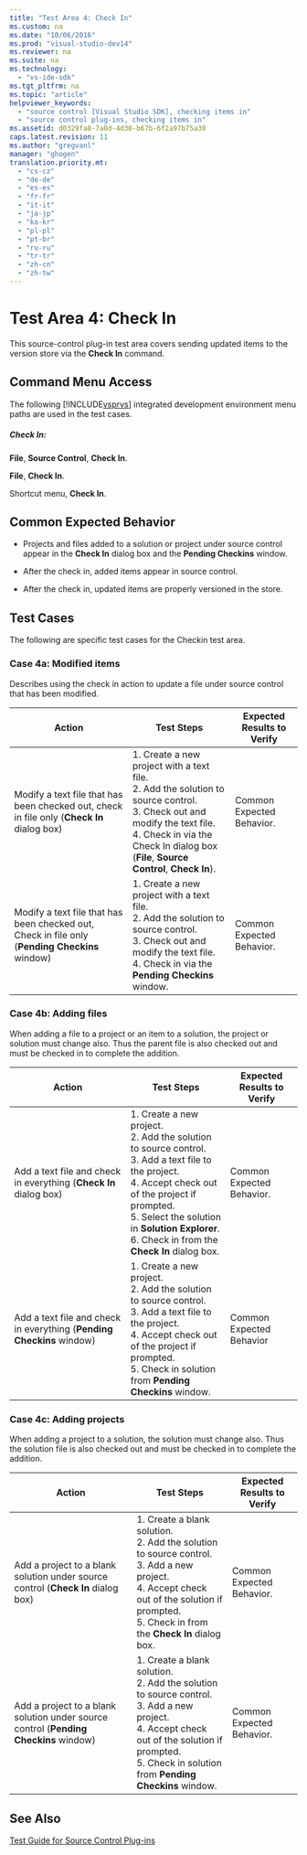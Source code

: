 ```yaml
---
title: "Test Area 4: Check In"
ms.custom: na
ms.date: "10/06/2016"
ms.prod: "visual-studio-dev14"
ms.reviewer: na
ms.suite: na
ms.technology: 
  - "vs-ide-sdk"
ms.tgt_pltfrm: na
ms.topic: "article"
helpviewer_keywords: 
  - "source control [Visual Studio SDK], checking items in"
  - "source control plug-ins, checking items in"
ms.assetid: d0329fa8-7a8d-4d30-b67b-6f2a97b75a30
caps.latest.revision: 11
ms.author: "gregvanl"
manager: "ghogen"
translation.priority.mt: 
  - "cs-cz"
  - "de-de"
  - "es-es"
  - "fr-fr"
  - "it-it"
  - "ja-jp"
  - "ko-kr"
  - "pl-pl"
  - "pt-br"
  - "ru-ru"
  - "tr-tr"
  - "zh-cn"
  - "zh-tw"
---
```

# Test Area 4: Check In
This source-control plug-in test area covers sending updated items to the version store via the **Check In** command.  
  
## Command Menu Access  
 The following [!INCLUDE[vsprvs](../codequality/includes/vsprvs_md.md)] integrated development environment menu paths are used in the test cases.  
  
##### Check In:  
 **File**, **Source Control**, **Check In**.  
  
 **File**, **Check In**.  
  
 Shortcut menu, **Check In**.  
  
## Common Expected Behavior  
  
-   Projects and files added to a solution or project under source control appear in the **Check In** dialog box and the **Pending Checkins** window.  
  
-   After the check in, added items appear in source control.  
  
-   After the check in, updated items are properly versioned in the store.  
  
## Test Cases  
 The following are specific test cases for the Checkin test area.  
  
### Case 4a: Modified items  
 Describes using the check in action to update a file under source control that has been modified.  
  
|Action|Test Steps|Expected Results to Verify|  
|------------|----------------|--------------------------------|  
|Modify a text file that has been checked out, check in file only (**Check In** dialog box)|1.  Create a new project with a text file.<br />2.  Add the solution to source control.<br />3.  Check out and modify the text file.<br />4.  Check in via the Check In dialog box (**File**, **Source Control**, **Check In**).|Common Expected Behavior.|  
|Modify a text file that has been checked out, Check in file only (**Pending Checkins** window)|1.  Create a new project with a text file.<br />2.  Add the solution to source control.<br />3.  Check out and modify the text file.<br />4.  Check in via the **Pending Checkins** window.|Common Expected Behavior.|  
  
### Case 4b: Adding files  
 When adding a file to a project or an item to a solution, the project or solution must change also. Thus the parent file is also checked out and must be checked in to complete the addition.  
  
|Action|Test Steps|Expected Results to Verify|  
|------------|----------------|--------------------------------|  
|Add a text file and check in everything (**Check In** dialog box)|1.  Create a new project.<br />2.  Add the solution to source control.<br />3.  Add a text file to the project.<br />4.  Accept check out of the project if prompted.<br />5.  Select the solution in **Solution Explorer**.<br />6.  Check in from the **Check In** dialog box.|Common Expected Behavior.|  
|Add a text file and check in everything (**Pending Checkins** window)|1.  Create a new project.<br />2.  Add the solution to source control.<br />3.  Add a text file to the project.<br />4.  Accept check out of the project if prompted.<br />5.  Check in solution from **Pending Checkins** window.|Common Expected Behavior|  
  
### Case 4c: Adding projects  
 When adding a project to a solution, the solution must change also. Thus the solution file is also checked out and must be checked in to complete the addition.  
  
|Action|Test Steps|Expected Results to Verify|  
|------------|----------------|--------------------------------|  
|Add a project to a blank solution under source control (**Check In** dialog box)|1.  Create a blank solution.<br />2.  Add the solution to source control.<br />3.  Add a new project.<br />4.  Accept check out of the solution if prompted.<br />5.  Check in from the **Check In** dialog box.|Common Expected Behavior.|  
|Add a project to a blank solution under source control (**Pending Checkins** window)|1.  Create a blank solution.<br />2.  Add the solution to source control.<br />3.  Add a new project.<br />4.  Accept check out of the solution if prompted.<br />5.  Check in solution from **Pending Checkins** window.|Common Expected Behavior.|  
  
## See Also  
 [Test Guide for Source Control Plug-ins](../extensibility/test-guide-for-source-control-plug-ins.md)